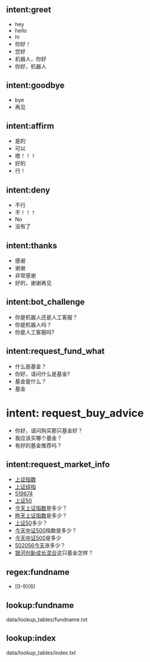 ## intent:greet
- hey
- hello
- hi
- 你好！
- 您好
- 机器人，你好
- 你好，机器人

## intent:goodbye
- bye
- 再见

## intent:affirm
- 是的
- 可以
- 嗯！！！
- 好的
- 行！

## intent:deny
- 不行
- 不！！！
- No
- 没有了

## intent:thanks
- 感谢
- 谢谢
- 非常感谢
- 好的，谢谢再见

## intent:bot_challenge
- 你是机器人还是人工客服？
- 你是机器人吗？
- 你是人工客服吗?

## intent:request_fund_what
- 什么是基金？
- 你好，请问什么是基金?
- 基金是什么？
- 基金

# intent: request_buy_advice
- 你好，请问购买那只基金好？
- 我应该买哪个基金？
- 有好的基金推荐吗？

## intent:request_market_info
- [上证指数](index)
- [上证综指](index)
- [519674](fundname)
- [上证50](index)
- [今天](date)[上证指数](index)是多少？
- [昨天](date)[上证指数](index)是多少？
- [上证50](index)多少？
- [今天](date)[中证500](index)指数是多少？
- [今天](date)[中证500](index)是多少
- [502056](fundname)[今天](date)涨多少？
- [银河创新成长混合](fundname)这只基金怎样？

## regex:fundname
- [0-9]{6}

## lookup:fundname
data/lookup_tables/fundname.txt

## lookup:index
data/lookup_tables/index.txt